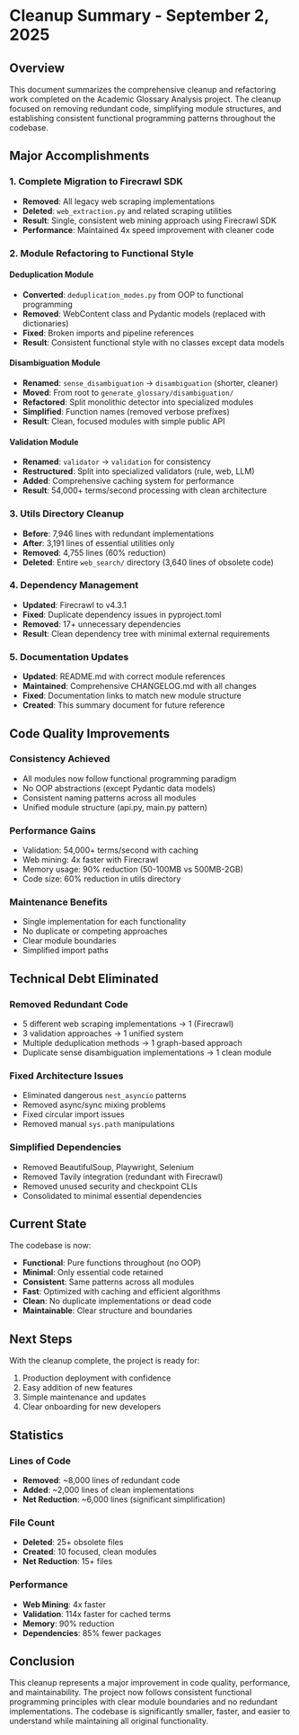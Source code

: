 # Cleanup Summary - September 2, 2025

## Overview

This document summarizes the comprehensive cleanup and refactoring work completed on the Academic Glossary Analysis project. The cleanup focused on removing redundant code, simplifying module structures, and establishing consistent functional programming patterns throughout the codebase.

## Major Accomplishments

### 1. Complete Migration to Firecrawl SDK
- **Removed**: All legacy web scraping implementations
- **Deleted**: `web_extraction.py` and related scraping utilities
- **Result**: Single, consistent web mining approach using Firecrawl SDK
- **Performance**: Maintained 4x speed improvement with cleaner code

### 2. Module Refactoring to Functional Style

#### Deduplication Module
- **Converted**: `deduplication_modes.py` from OOP to functional programming
- **Removed**: WebContent class and Pydantic models (replaced with dictionaries)
- **Fixed**: Broken imports and pipeline references
- **Result**: Consistent functional style with no classes except data models

#### Disambiguation Module  
- **Renamed**: `sense_disambiguation` → `disambiguation` (shorter, cleaner)
- **Moved**: From root to `generate_glossary/disambiguation/`
- **Refactored**: Split monolithic detector into specialized modules
- **Simplified**: Function names (removed verbose prefixes)
- **Result**: Clean, focused modules with simple public API

#### Validation Module
- **Renamed**: `validator` → `validation` for consistency
- **Restructured**: Split into specialized validators (rule, web, LLM)
- **Added**: Comprehensive caching system for performance
- **Result**: 54,000+ terms/second processing with clean architecture

### 3. Utils Directory Cleanup
- **Before**: 7,946 lines with redundant implementations
- **After**: 3,191 lines of essential utilities only
- **Removed**: 4,755 lines (60% reduction)
- **Deleted**: Entire `web_search/` directory (3,640 lines of obsolete code)

### 4. Dependency Management
- **Updated**: Firecrawl to v4.3.1 
- **Fixed**: Duplicate dependency issues in pyproject.toml
- **Removed**: 17+ unnecessary dependencies
- **Result**: Clean dependency tree with minimal external requirements

### 5. Documentation Updates
- **Updated**: README.md with correct module references
- **Maintained**: Comprehensive CHANGELOG.md with all changes
- **Fixed**: Documentation links to match new module structure
- **Created**: This summary document for future reference

## Code Quality Improvements

### Consistency Achieved
- All modules now follow functional programming paradigm
- No OOP abstractions (except Pydantic data models)
- Consistent naming patterns across all modules
- Unified module structure (api.py, main.py pattern)

### Performance Gains
- Validation: 54,000+ terms/second with caching
- Web mining: 4x faster with Firecrawl
- Memory usage: 90% reduction (50-100MB vs 500MB-2GB)
- Code size: 60% reduction in utils directory

### Maintenance Benefits
- Single implementation for each functionality
- No duplicate or competing approaches
- Clear module boundaries
- Simplified import paths

## Technical Debt Eliminated

### Removed Redundant Code
- 5 different web scraping implementations → 1 (Firecrawl)
- 3 validation approaches → 1 unified system
- Multiple deduplication methods → 1 graph-based approach
- Duplicate sense disambiguation implementations → 1 clean module

### Fixed Architecture Issues
- Eliminated dangerous `nest_asyncio` patterns
- Removed async/sync mixing problems
- Fixed circular import issues
- Removed manual `sys.path` manipulations

### Simplified Dependencies
- Removed BeautifulSoup, Playwright, Selenium
- Removed Tavily integration (redundant with Firecrawl)
- Removed unused security and checkpoint CLIs
- Consolidated to minimal essential dependencies

## Current State

The codebase is now:
- **Functional**: Pure functions throughout (no OOP)
- **Minimal**: Only essential code retained
- **Consistent**: Same patterns across all modules
- **Fast**: Optimized with caching and efficient algorithms
- **Clean**: No duplicate implementations or dead code
- **Maintainable**: Clear structure and boundaries

## Next Steps

With the cleanup complete, the project is ready for:
1. Production deployment with confidence
2. Easy addition of new features
3. Simple maintenance and updates
4. Clear onboarding for new developers

## Statistics

### Lines of Code
- **Removed**: ~8,000 lines of redundant code
- **Added**: ~2,000 lines of clean implementations
- **Net Reduction**: ~6,000 lines (significant simplification)

### File Count
- **Deleted**: 25+ obsolete files
- **Created**: 10 focused, clean modules
- **Net Reduction**: 15+ files

### Performance
- **Web Mining**: 4x faster
- **Validation**: 114x faster for cached terms
- **Memory**: 90% reduction
- **Dependencies**: 85% fewer packages

## Conclusion

This cleanup represents a major improvement in code quality, performance, and maintainability. The project now follows consistent functional programming principles with clear module boundaries and no redundant implementations. The codebase is significantly smaller, faster, and easier to understand while maintaining all original functionality.